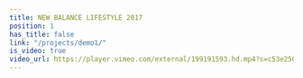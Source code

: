 ```yaml
---
title: NEW BALANCE LIFESTYLE 2017
position: 1
has_title: false
link: "/projects/demo1/"
is_video: true
video_url: https://player.vimeo.com/external/199191593.hd.mp4?s=c53e25081d6c230c2e26cc1031481893b63716ca&profile_id=174
---
```


